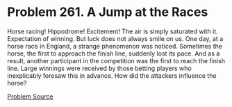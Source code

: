 # Problem 261. A Jump at the Races

Horse racing! Hippodrome! Excitement! The air is simply saturated with it. Expectation of winning. But luck does not always smile on us. One day, at a horse race in England, a strange phenomenon was noticed. Sometimes the horse, the first to approach the finish line, suddenly lost its pace. And as a result, another participant in the competition was the first to reach the finish line. Large winnings were received by those betting players who inexplicably foresaw this in advance. How did the attackers influence the horse?

[Problem Source](https://www.trizland.ru/tasks/1564/)